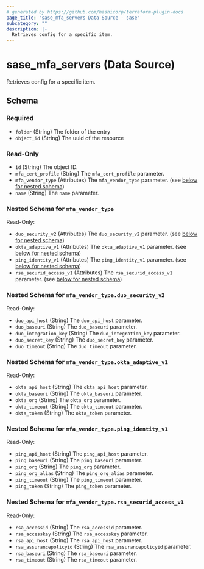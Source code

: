 ```yaml
---
# generated by https://github.com/hashicorp/terraform-plugin-docs
page_title: "sase_mfa_servers Data Source - sase"
subcategory: ""
description: |-
  Retrieves config for a specific item.
---
```


# sase_mfa_servers (Data Source)

Retrieves config for a specific item.



<!-- schema generated by tfplugindocs -->
## Schema

### Required

- `folder` (String) The folder of the entry
- `object_id` (String) The uuid of the resource

### Read-Only

- `id` (String) The object ID.
- `mfa_cert_profile` (String) The `mfa_cert_profile` parameter.
- `mfa_vendor_type` (Attributes) The `mfa_vendor_type` parameter. (see [below for nested schema](#nestedatt--mfa_vendor_type))
- `name` (String) The `name` parameter.

<a id="nestedatt--mfa_vendor_type"></a>
### Nested Schema for `mfa_vendor_type`

Read-Only:

- `duo_security_v2` (Attributes) The `duo_security_v2` parameter. (see [below for nested schema](#nestedatt--mfa_vendor_type--duo_security_v2))
- `okta_adaptive_v1` (Attributes) The `okta_adaptive_v1` parameter. (see [below for nested schema](#nestedatt--mfa_vendor_type--okta_adaptive_v1))
- `ping_identity_v1` (Attributes) The `ping_identity_v1` parameter. (see [below for nested schema](#nestedatt--mfa_vendor_type--ping_identity_v1))
- `rsa_securid_access_v1` (Attributes) The `rsa_securid_access_v1` parameter. (see [below for nested schema](#nestedatt--mfa_vendor_type--rsa_securid_access_v1))

<a id="nestedatt--mfa_vendor_type--duo_security_v2"></a>
### Nested Schema for `mfa_vendor_type.duo_security_v2`

Read-Only:

- `duo_api_host` (String) The `duo_api_host` parameter.
- `duo_baseuri` (String) The `duo_baseuri` parameter.
- `duo_integration_key` (String) The `duo_integration_key` parameter.
- `duo_secret_key` (String) The `duo_secret_key` parameter.
- `duo_timeout` (String) The `duo_timeout` parameter.


<a id="nestedatt--mfa_vendor_type--okta_adaptive_v1"></a>
### Nested Schema for `mfa_vendor_type.okta_adaptive_v1`

Read-Only:

- `okta_api_host` (String) The `okta_api_host` parameter.
- `okta_baseuri` (String) The `okta_baseuri` parameter.
- `okta_org` (String) The `okta_org` parameter.
- `okta_timeout` (String) The `okta_timeout` parameter.
- `okta_token` (String) The `okta_token` parameter.


<a id="nestedatt--mfa_vendor_type--ping_identity_v1"></a>
### Nested Schema for `mfa_vendor_type.ping_identity_v1`

Read-Only:

- `ping_api_host` (String) The `ping_api_host` parameter.
- `ping_baseuri` (String) The `ping_baseuri` parameter.
- `ping_org` (String) The `ping_org` parameter.
- `ping_org_alias` (String) The `ping_org_alias` parameter.
- `ping_timeout` (String) The `ping_timeout` parameter.
- `ping_token` (String) The `ping_token` parameter.


<a id="nestedatt--mfa_vendor_type--rsa_securid_access_v1"></a>
### Nested Schema for `mfa_vendor_type.rsa_securid_access_v1`

Read-Only:

- `rsa_accessid` (String) The `rsa_accessid` parameter.
- `rsa_accesskey` (String) The `rsa_accesskey` parameter.
- `rsa_api_host` (String) The `rsa_api_host` parameter.
- `rsa_assurancepolicyid` (String) The `rsa_assurancepolicyid` parameter.
- `rsa_baseuri` (String) The `rsa_baseuri` parameter.
- `rsa_timeout` (String) The `rsa_timeout` parameter.


